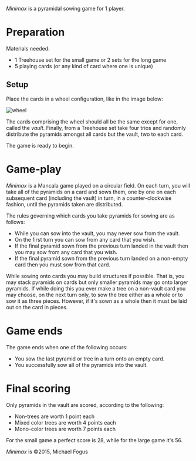 *Minimax* is a pyramidal sowing game for 1 player.

Preparation
===========

Materials needed:

 * 1 Treehouse set for the small game or 2 sets for the long game
 * 5 playing cards (or any kind of card where one is unique)

Setup
-----

Place the cards in a wheel configuration, like in the image below:

![wheel](https://farm8.staticflickr.com/7389/16396477608_008d812ce8_z_d.jpg)

The cards comprising the wheel should all be the same except for one, called the *vault*.  Finally, from a Treehouse set take four trios and randomly distribute the pyramids amongst all cards but the vault, two to each card.

The game is ready to begin.

Game-play
=========

*Minimax* is a Mancala game played on a circular field.  On each turn, you will take all of the pyramids on a card and sows them, one by one on each subsequent card (including the vault) in turn, in a counter-clockwise fashion, until the pyramids taken are distributed. 

The rules governing which cards you take pyramids for sowing are as follows:

 * While you can sow into the vault, you may never sow from the vault.
 * On the first turn you can sow from any card that you wish.
 * If the final pyramid sown from the previous turn landed in the 
   vault then you may sow from any card that you wish.
 * If the final pyramid sown from the previous turn landed on a 
   non-empty card then you must sow from that card.

While sowing onto cards you may build structures if possible.  That is, you may stack pyramids on cards but only smaller pyramids may go onto larger pyramids.  If while doing this you ever make a tree on a non-vault card you may choose, on the next turn only, to sow the tree either as a whole or to sow it as three pieces.  However, if it's sown as a whole then it must be laid out on the card in pieces.

Game ends
=========

The game ends when one of the following occurs:

 * You sow the last pyramid or tree in a turn onto an empty card.
 * You successfully sow all of the pyramids into the vault.

Final scoring
=============

Only pyramids in the vault are scored, according to the following:

 * Non-trees are worth 1 point each
 * Mixed color trees are worth 4 points each
 * Mono-color trees are worth 7 points each

For the small game a perfect score is 28, while for the large game it's 56.

*Minimax* is &copy;2015, Michael Fogus

